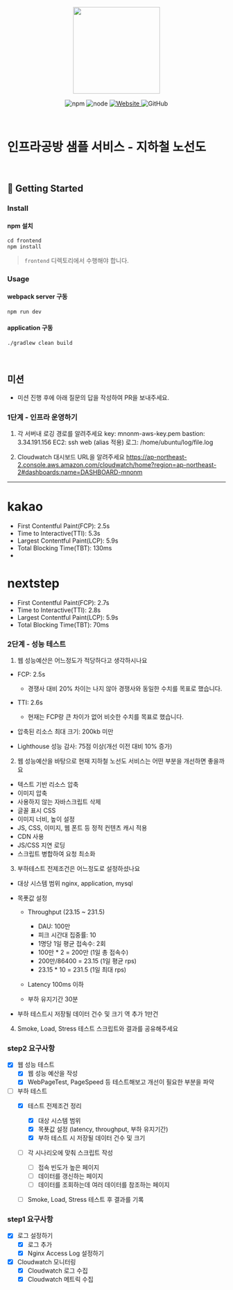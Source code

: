 <p align="center">
    <img width="200px;" src="https://raw.githubusercontent.com/woowacourse/atdd-subway-admin-frontend/master/images/main_logo.png"/>
</p>
<p align="center">
  <img alt="npm" src="https://img.shields.io/badge/npm-%3E%3D%205.5.0-blue">
  <img alt="node" src="https://img.shields.io/badge/node-%3E%3D%209.3.0-blue">
  <a href="https://edu.nextstep.camp/c/R89PYi5H" alt="nextstep atdd">
    <img alt="Website" src="https://img.shields.io/website?url=https%3A%2F%2Fedu.nextstep.camp%2Fc%2FR89PYi5H">
  </a>
  <img alt="GitHub" src="https://img.shields.io/github/license/next-step/atdd-subway-service">
</p>

<br>

# 인프라공방 샘플 서비스 - 지하철 노선도

<br>

## 🚀 Getting Started

### Install
#### npm 설치
```
cd frontend
npm install
```
> `frontend` 디렉토리에서 수행해야 합니다.

### Usage
#### webpack server 구동
```
npm run dev
```
#### application 구동
```
./gradlew clean build
```
<br>

## 미션

* 미션 진행 후에 아래 질문의 답을 작성하여 PR을 보내주세요.

### 1단계 - 인프라 운영하기
1. 각 서버내 로깅 경로를 알려주세요
key: mnonm-aws-key.pem
bastion: 3.34.191.156
EC2: ssh web (alias 적용)
로그: /home/ubuntu/log/file.log

2. Cloudwatch 대시보드 URL을 알려주세요
https://ap-northeast-2.console.aws.amazon.com/cloudwatch/home?region=ap-northeast-2#dashboards:name=DASHBOARD-mnonm

---

# kakao
- First Contentful Paint(FCP): 2.5s
- Time to Interactive(TTI): 5.3s
- Largest Contentful Paint(LCP): 5.9s
- Total Blocking Time(TBT): 130ms
- 
# nextstep
- First Contentful Paint(FCP): 2.7s
- Time to Interactive(TTI): 2.8s
- Largest Contentful Paint(LCP): 5.9s
- Total Blocking Time(TBT): 70ms

### 2단계 - 성능 테스트
1. 웹 성능예산은 어느정도가 적당하다고 생각하시나요
- FCP: 2.5s
  - 경쟁사 대비 20% 차이는 나지 않아 경쟁사와 동일한 수치를 목표로 했습니다.
  
- TTI: 2.6s
  - 현재는 FCP랑 큰 차이가 없어 비슷한 수치를 목표로 했습니다.
  
- 압축된 리소스 최대 크기: 200kb 미만

- Lighthouse 성능 감사: 75점 이상(개선 이전 대비 10% 증가)

2. 웹 성능예산을 바탕으로 현재 지하철 노선도 서비스는 어떤 부분을 개선하면 좋을까요
- 텍스트 기반 리소스 압축
- 이미지 압축
- 사용하지 않는 자바스크립트 삭제
- 글꼴 표시 CSS
- 이미지 너비, 높이 설정
- JS, CSS, 이미지, 웹 폰트 등 정적 컨텐츠 캐시 적용
- CDN 사용
- JS/CSS 지연 로딩
- 스크립트 병합하여 요청 최소화

3. 부하테스트 전제조건은 어느정도로 설정하셨나요
- 대상 시스템 범위
  nginx, application, mysql

- 목푯값 설정
  - Throughput (23.15 ~ 231.5)
    - DAU: 100만
    - 피크 시간대 집중률: 10
    - 1명당 1일 평균 접속수: 2회
    - 100만 * 2 = 200만 (1일 총 접속수)
    - 200만/86400 = 23.15 (1일 평균 rps)
    - 23.15 * 10 = 231.5 (1일 최대 rps)

  - Latency
    100ms 이하

  - 부하 유지기간
    30분

- 부하 테스트시 저장될 데이터 건수 및 크기
  역 추가 1만건

4. Smoke, Load, Stress 테스트 스크립트와 결과를 공유해주세요



### step2 요구사항
- [X] 웹 성능 테스트
  - [X] 웹 성능 예산을 작성
  - [X] WebPageTest, PageSpeed 등 테스트해보고 개선이 필요한 부분을 파악
  
- [ ] 부하 테스트 
  - [X] 테스트 전제조건 정리
    - [X] 대상 시스템 범위
    - [X] 목푯값 설정 (latency, throughput, 부하 유지기간)
    - [X] 부하 테스트 시 저장될 데이터 건수 및 크기 
  - [ ] 각 시나리오에 맞춰 스크립트 작성 
    - [ ] 접속 빈도가 높은 페이지 
    - [ ] 데이터를 갱신하는 페이지 
    - [ ] 데이터를 조회하는데 여러 데이터를 참조하는 페이지 
  - [ ] Smoke, Load, Stress 테스트 후 결과를 기록


### step1 요구사항
- [X] 로그 설정하기
  - [X] 로그 추가
  - [X] Nginx Access Log 설정하기
- [X] Cloudwatch 모니터링
  - [X] Cloudwatch 로그 수집
  - [X] Cloudwatch 메트릭 수집